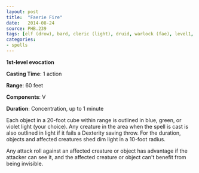 ```yaml
---
layout: post
title:  "Faerie Fire"
date:   2014-08-24
source: PHB.239
tags: [elf (drow), bard, cleric (light), druid, warlock (fae), level1, evocation]
categories:
- spells
---
```


**1st-level evocation**

**Casting Time**: 1 action

**Range**: 60 feet

**Components**: V

**Duration**: Concentration, up to 1 minute

Each object in a 20-foot cube within range is outlined in blue, green, or violet light (your choice). Any creature in the area when the spell is cast is also outlined in light if it fails a Dexterity saving throw. For the duration, objects and affected creatures shed dim light in a 10-foot radius.

Any attack roll against an affected creature or object has advantage if the attacker can see it, and the affected creature or object can't benefit from being invisible.
